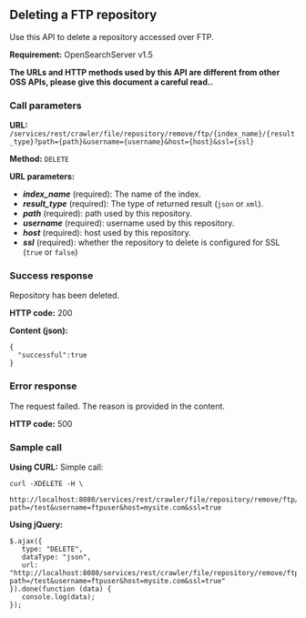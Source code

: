 ## Deleting a FTP repository

Use this API to delete a repository accessed over FTP.

**Requirement:** OpenSearchServer v1.5

**The URLs and HTTP methods used by this API are different from other OSS APIs, please give this document a careful read..**

### Call parameters

**URL:** `/services/rest/crawler/file/repository/remove/ftp/{index_name}/{result_type}?path={path}&username={username}&host={host}&ssl={ssl}`

**Method:** ```DELETE```

**URL parameters:**

- _**index_name**_ (required): The name of the index.
- _**result_type**_ (required): The type of returned result (`json` or `xml`).
- _**path**_ (required): path used by this repository.
- _**username**_ (required): username used by this repository.
- _**host**_ (required): host used by this repository.
- _**ssl**_ (required): whether the repository to delete is configured for SSL (`true` or `false`)


### Success response
Repository has been deleted.

**HTTP code:**
200

**Content (json):**

    {
      "successful":true
    }

### Error response

The request failed. The reason is provided in the content.

**HTTP code:**
500

### Sample call

**Using CURL:**
Simple call:

    curl -XDELETE -H \
         http://localhost:8080/services/rest/crawler/file/repository/remove/ftp/my_index/json?path=/test&username=ftpuser&host=mysite.com&ssl=true
    

**Using jQuery:**

    $.ajax({ 
       type: "DELETE",
       dataType: "json",
       url: "http://localhost:8080/services/rest/crawler/file/repository/remove/ftp/my_index/json?path=/test&username=ftpuser&host=mysite.com&ssl=true"
    }).done(function (data) {
       console.log(data);
    });
    
